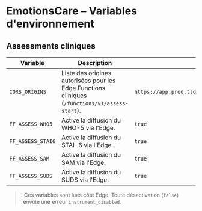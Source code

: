 # EmotionsCare – Variables d'environnement

## Assessments cliniques

| Variable | Description | Valeur recommandée (dev) |
| --- | --- | --- |
| `CORS_ORIGINS` | Liste des origines autorisées pour les Edge Functions cliniques (`/functions/v1/assess-start`). | `https://app.prod.tld,https://staging.app.tld,http://localhost:5173` |
| `FF_ASSESS_WHO5` | Active la diffusion du WHO-5 via l'Edge. | `true` |
| `FF_ASSESS_STAI6` | Active la diffusion du STAI-6 via l'Edge. | `true` |
| `FF_ASSESS_SAM` | Active la diffusion du SAM via l'Edge. | `true` |
| `FF_ASSESS_SUDS` | Active la diffusion du SUDS via l'Edge. | `true` |

> ℹ️ Ces variables sont lues côté Edge. Toute désactivation (`false`) renvoie une erreur `instrument_disabled`.
